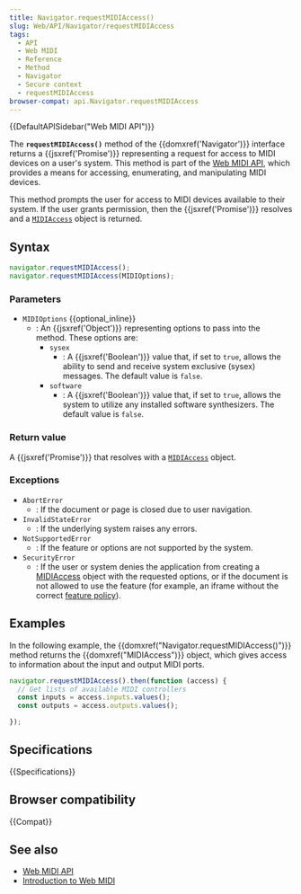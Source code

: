 ```yaml
---
title: Navigator.requestMIDIAccess()
slug: Web/API/Navigator/requestMIDIAccess
tags:
  - API
  - Web MIDI
  - Reference
  - Method
  - Navigator
  - Secure context
  - requestMIDIAccess
browser-compat: api.Navigator.requestMIDIAccess
---
```


{{DefaultAPISidebar("Web MIDI API")}}

The **`requestMIDIAccess()`** method of the {{domxref('Navigator')}} interface
returns a {{jsxref('Promise')}} representing a request for access to MIDI devices on a user's system. This method is part of the [Web MIDI API](/en-US/docs/Web/API/Web_MIDI_API), which provides a means for accessing, enumerating, and manipulating MIDI devices.

This method prompts the user for access to MIDI devices available to their system. If the user grants permission, then the {{jsxref('Promise')}} resolves and a [`MIDIAccess`](/en-US/docs/Web/API/MIDIAccess) object is returned.

## Syntax

```js
navigator.requestMIDIAccess();
navigator.requestMIDIAccess(MIDIOptions);
```

### Parameters

- `MIDIOptions` {{optional_inline}}
  - : An {{jsxref('Object')}} representing options to pass into the method. These options are:
    - `sysex`
      - : A {{jsxref('Boolean')}} value that, if set to `true`, allows the ability to send and receive system exclusive (sysex) messages. The default value is `false`.
    - `software`
      - : A {{jsxref('Boolean')}} value that, if set to `true`, allows the system to utilize any installed software synthesizers. The default value is `false`.

### Return value

A {{jsxref('Promise')}} that resolves with a [`MIDIAccess`](/en-US/docs/Web/API/MIDIAccess) object.

### Exceptions

- `AbortError`
  - : If the document or page is closed due to user navigation.
- `InvalidStateError`
  - : If the underlying system raises any errors.
- `NotSupportedError`
  - : If the feature or options are not supported by the system.
- `SecurityError`
  - : If the user or system denies the application from creating a [MIDIAccess](/en-US/docs/Web/API/MIDIAccess) object with the requested options, or if the document is not allowed to use the feature (for example, an iframe without the correct [feature policy](/en-US/docs/Web/HTTP/Feature_Policy)).

## Examples

In the following example, the {{domxref("Navigator.requestMIDIAccess()")}} method returns the {{domxref("MIDIAccess")}} object, which gives access to information about the input and output MIDI ports.

```js
navigator.requestMIDIAccess().then(function (access) {
  // Get lists of available MIDI controllers
  const inputs = access.inputs.values();
  const outputs = access.outputs.values();

});
```

## Specifications

{{Specifications}}

## Browser compatibility

{{Compat}}

## See also

- [Web MIDI API](https://developer.mozilla.org/en-US/docs/Web/API/Web_MIDI_API)
- [Introduction to Web MIDI](https://code.tutsplus.com/tutorials/introduction-to-web-midi--cms-25220)
